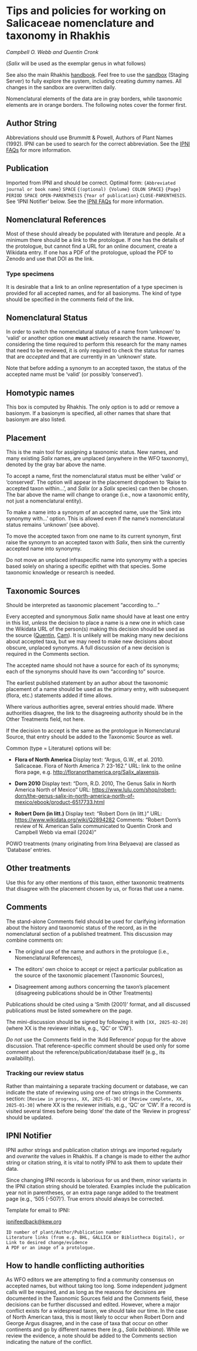 # Tips and policies for working on Salicaceae nomenclature and taxonomy in Rhakhis

_Campbell O. Webb and Quentin Cronk_

(_Salix_ will be used as the exemplar genus in what follows)

See also the main Rhakhis [handbook][3].  Feel free to use the
[sandbox][4] (Staging Server) to fully explore the system, including
creating dummy names. All changes in the sandbox are overwritten
daily.

Nomenclatural elements of the data are in gray borders, while
taxonomic elements are in orange borders.  The following notes cover
the former first.

## Author String

Abbreviations should use Brummitt & Powell, Authors of Plant Names
(1992). IPNI can be used to search for the correct abbreviation. See
the [IPNI FAQs][1] for more information.

## Publication

Imported from IPNI and should be correct. Optimal form: `{Abbreviated
journal or book name}` `SPACE` `{(optional) {Volume} COLON SPACE}`
`{Page}` `PERIOD SPACE OPEN-PARENTHESIS` `{Year of publication}`
`CLOSE-PARENTHESIS`. See ‘IPNI Notifier’ below. See the [IPNI FAQs][2]
for more information.

## Nomenclatural References

Most of these should already be populated with literature and people.
At a minimum there should be a link to the protologue.  If one has the
details of the protologue, but cannot find a URL for an online
document, create a Wikidata entry. If one has a PDF of the protologue,
upload the PDF to Zenodo and use that DOI as the link.

### Type specimens

It is desirable that a link to an online representation of a type
specimen is provided for all accepted names, and for all basionyms.
The kind of type should be specified in the comments field of the
link.

## Nomenclatural Status

In order to switch the nomenclatural status of a name from ‘unknown’
to ‘valid’ or another option one **must** actively research the
name. However, considering the time required to perform this research
for the many names that need to be reviewed, it is only required to
check the status for names that are _accepted_ and that are currently
in an ‘unknown’ state.

Note that before adding a synonym to an accepted taxon, the status of
the accepted name must be ‘valid’ (or possibly ‘conserved’).

## Homotypic names

This box is computed by Rhakhis. The only option is to add or remove a
basionym. If a basionym is specified, all other names that share that
basionym are also listed.

## Placement

This is the main tool for assigning a taxonomic status. New names, and
many existing _Salix_ names, are unplaced (anywhere in the WFO
taxonomy), denoted by the gray bar above the name.

To accept a name, first the nomenclatural status must be either
‘valid’ or ‘conserved’. The option will appear in the placement
dropdown to ‘Raise to accepted taxon within...’, and _Salix_ (or a
_Salix_ species) can then be chosen.  The bar above the name will
change to orange (i.e., now a taxonomic entity, not just a
nomenclatural entity).
   
To make a name into a synonym of an accepted name, use the ‘Sink into
synonymy with...’ option. This is allowed even if the name’s
nomenclatural status remains ‘unknown’ (see above).
   
To move the accepted taxon from one name to its current synonym, first
raise the synonym to an accepted taxon with _Salix_, then sink the
currently accepted name into synonymy.

Do not move an unplaced infraspecific name into synonymy with a
species based solely on sharing a specific epithet with that
species. Some taxonomic knowledge or research is needed.

## Taxonomic Sources

Should be interpreted as taxonomic placement “according to...”

Every accepted and synonymous _Salix_ name should have at least one
entry in this list, _unless_ the decision to place a name is a new one
in which case the Wikidata URL of the person(s) making this decision
should be used as the source ([Quentin][5], [Cam][6]).  It is unlikely
will be making many new decisions about accepted taxa, but we may need
to make new decisions about obscure, unplaced synonyms. A full
discussion of a new decision is required in the Comments section.
 
The accepted name should not have a source for each of its synonyms;
each of the synonyms should have its own “according to” source.

The earliest published statement by an author about the taxonomic
placement of a name should be used as the primary entry, with
subsequent (flora, etc.) statements added if time allows.

Where various authorities agree, several entries should made. Where
authorities disagree, the link to the disagreeing authority should be
in the Other Treatments field, not here.

If the decision to accept is the same as the protologue in
Nomenclatural Source, that entry should be added to the Taxonomic
Source as well.

Common (type = Literature) options will be:

 * **Flora of North America** Display text: “Argus, G.W., et
     al. 2010. Salicaceae. Flora of North America 7: 23-162.”  URL:
     link to the online flora page,
     e.g. <http://floranorthamerica.org/Salix_alaxensis>.
      
 * **Dorn 2010** Display text: “Dorn, R.D. 2010, The Genus Salix in
     North America North of Mexico” URL:
     <https://www.lulu.com/shop/robert-dorn/the-genus-salix-in-north-america-north-of-mexico/ebook/product-6517733.html>
   
 * **Robert Dorn (in litt.)** Display text: “Robert Dorn (in litt.)”
     URL: <https://www.wikidata.org/wiki/Q2894282> Comments: “Robert
     Dorn’s review of N. American Salix communicated to Quentin Cronk
     and Campbell Webb via email (2024)”

POWO treatments (many originating from Irina Belyaeva) are classed as
‘Database’ entries.

## Other treatments

Use this for any other mentions of this taxon, either taxonomic
treatments that disagree with the placement chosen by us, or floras
that use a name.

## Comments

The stand-alone Comments field should be used for clarifying
information about the history and taxonomic status of the record, as
in the nomenclatural section of a published treatment.  This
discussion may combine comments on:

 * The original use of the name and authors in the protologue (i.e.,
   Nomenclatural References),
   
 * The editors’ own choice to accept or reject a particular
   publication as the source of the taxonomic placement (Taxonomic
   Sources),
   
 * Disagreement among authors concerning the taxon’s placement
   (disagreeing publications should be in Other Treatments)

Publications should be cited using a ‘Smith (2001)’ format, and all
discussed publications must be listed somewhere on the page.

The mini-discussion should be signed by following it with
`[XX, 2025-02-20]` (where XX is the reviewer initials, e.g., ‘QC’ or
‘CW’).

_Do not_ use the Comments field in the ‘Add Reference’ popup for the
above discussion. That reference-specific comment should be used only
for some comment about the reference/publication/database itself
(e.g., its availability).

### Tracking our review status

Rather than maintaining a separate tracking document or database, we
can indicate the state of reviewing using one of two strings in the
Comments section: `[Review in progress, XX, 2025-01-30]` or
`[Review complete, XX, 2025-01-30]` where XX is the reviewer initials,
e.g., ‘QC’ or ‘CW’.  If a record is visited several times before being
‘done’ the date of the ‘Review in progress’ should be updated.

## IPNI Notifier

IPNI author strings and publication citation strings are imported
regularly and _overwrite_ the values in Rhakhis. If a change is made
to either the author string or citation string, it is vital to notify
IPNI to ask them to update their data.

Since changing IPNI records is laborious for us and them, minor
variants in the IPNI citation string should be tolerated. Examples
include the publication year not in parentheses, or an extra page
range added to the treatment page (e.g., ‘505 (-507)’).  True errors
should always be corrected.

Template for email to IPNI:

ipnifeedback@kew.org


    ID number of plant/Author/Publication number
    Literature links (from e.g. BHL, GALLICA or Bibliotheca Digital), or
    Link to desired change/evidence
    A PDF or an image of a protologue.


## How to handle conflicting authorities

As WFO editors we are attempting to find a community consensus on
accepted names, but without taking too long.  Some independent
judgment calls will be required, and as long as the reasons for
decisions are documented in the Taxonomic Sources field and the
Comments field, these decisions can be further discussed and edited.
However, where a major conflict exists for a widespread taxon, we
should take our time.  In the case of North American taxa, this is
most likely to occur when Robert Dorn and George Argus disagree, and
in the case of taxa that occur on other continents and go by different
names there (e.g., _Salix bebbiana_).  While we review the evidence, a
note should be added to the Comments section indicating the nature of
the conflict.

[1]: https://www.ipni.org/about#about-authors
[2]: https://www.ipni.org/about#about-the-publication-dataset
[3]: https://plant-list-docs.rbge.info/rhakhis/
[4]: https://rhakhis.rbge.info/rhakhis/ui/index.html
[5]: https://www.wikidata.org/wiki/Q16298580
[6]: https://www.wikidata.org/wiki/Q45342779
